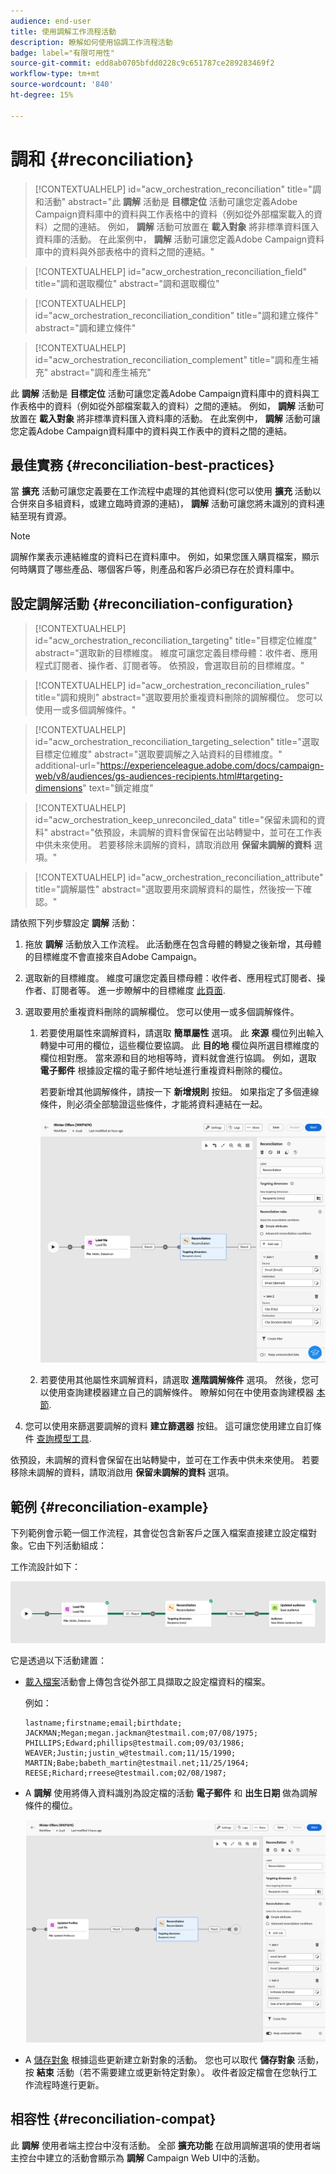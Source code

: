 ```yaml
---
audience: end-user
title: 使用調解工作流程活動
description: 瞭解如何使用協調工作流程活動
badge: label="有限可用性"
source-git-commit: edd8ab0705bfdd0228c9c651787ce289283469f2
workflow-type: tm+mt
source-wordcount: '840'
ht-degree: 15%

---
```


# 調和 {#reconciliation}

>[!CONTEXTUALHELP]
>id="acw_orchestration_reconciliation"
>title="調和活動"
>abstract="此 **調解** 活動是 **目標定位** 活動可讓您定義Adobe Campaign資料庫中的資料與工作表格中的資料（例如從外部檔案載入的資料）之間的連結。 例如， **調解** 活動可放置在 **載入對象** 將非標準資料匯入資料庫的活動。 在此案例中， **調解** 活動可讓您定義Adobe Campaign資料庫中的資料與外部表格中的資料之間的連結。"


>[!CONTEXTUALHELP]
>id="acw_orchestration_reconciliation_field"
>title="調和選取欄位"
>abstract="調和選取欄位"


>[!CONTEXTUALHELP]
>id="acw_orchestration_reconciliation_condition"
>title="調和建立條件"
>abstract="調和建立條件"

>[!CONTEXTUALHELP]
>id="acw_orchestration_reconciliation_complement"
>title="調和產生補充"
>abstract="調和產生補充"



此 **調解** 活動是 **目標定位** 活動可讓您定義Adobe Campaign資料庫中的資料與工作表格中的資料（例如從外部檔案載入的資料）之間的連結。 例如， **調解** 活動可放置在 **載入對象** 將非標準資料匯入資料庫的活動。 在此案例中， **調解** 活動可讓您定義Adobe Campaign資料庫中的資料與工作表中的資料之間的連結。


## 最佳實務 {#reconciliation-best-practices}

當 **擴充** 活動可讓您定義要在工作流程中處理的其他資料(您可以使用 **擴充** 活動以合併來自多組資料，或建立臨時資源的連結)， **調解** 活動可讓您將未識別的資料連結至現有資源。

>[!NOTE]
>調解作業表示連結維度的資料已在資料庫中。  例如，如果您匯入購買檔案，顯示何時購買了哪些產品、哪個客戶等，則產品和客戶必須已存在於資料庫中。
>

## 設定調解活動 {#reconciliation-configuration}


>[!CONTEXTUALHELP]
>id="acw_orchestration_reconciliation_targeting"
>title="目標定位維度"
>abstract="選取新的目標維度。 維度可讓您定義目標母體：收件者、應用程式訂閱者、操作者、訂閱者等。 依預設，會選取目前的目標維度。"

>[!CONTEXTUALHELP]
>id="acw_orchestration_reconciliation_rules"
>title="調和規則"
>abstract="選取要用於重複資料刪除的調解欄位。 您可以使用一或多個調解條件。"

>[!CONTEXTUALHELP]
>id="acw_orchestration_reconciliation_targeting_selection"
>title="選取目標定位維度"
>abstract="選取要調解之入站資料的目標維度。"
>additional-url="https://experienceleague.adobe.com/docs/campaign-web/v8/audiences/gs-audiences-recipients.html#targeting-dimensions" text="鎖定維度"

>[!CONTEXTUALHELP]
>id="acw_orchestration_keep_unreconciled_data"
>title="保留未調和的資料"
>abstract="依預設，未調解的資料會保留在出站轉變中，並可在工作表中供未來使用。 若要移除未調解的資料，請取消啟用 **保留未調解的資料** 選項。"


>[!CONTEXTUALHELP]
>id="acw_orchestration_reconciliation_attribute"
>title="調解屬性"
>abstract="選取要用來調解資料的屬性，然後按一下確認。"

請依照下列步驟設定 **調解** 活動：

1. 拖放 **調解** 活動放入工作流程。 此活動應在包含母體的轉變之後新增，其母體的目標維度不會直接來自Adobe Campaign。

1. 選取新的目標維度。 維度可讓您定義目標母體：收件者、應用程式訂閱者、操作者、訂閱者等。 進一步瞭解中的目標維度 [此頁面](../../audience/about-recipients.md#targeting-dimensions).

1. 選取要用於重複資料刪除的調解欄位。 您可以使用一或多個調解條件。

   1. 若要使用屬性來調解資料，請選取 **簡單屬性** 選項。 此 **來源** 欄位列出輸入轉變中可用的欄位，這些欄位要協調。 此 **目的地** 欄位與所選目標維度的欄位相對應。 當來源和目的地相等時，資料就會進行協調。 例如，選取 **電子郵件** 根據設定檔的電子郵件地址進行重複資料刪除的欄位。

      若要新增其他調解條件，請按一下 **新增規則** 按鈕。 如果指定了多個連線條件，則必須全部驗證這些條件，才能將資料連結在一起。

      ![](../assets/workflow-reconciliation-criteria.png)

   1. 若要使用其他屬性來調解資料，請選取 **進階調解條件** 選項。 然後，您可以使用查詢建模器建立自己的調解條件。 瞭解如何在中使用查詢建模器 [本節](../../query/query-modeler-overview.md).

1. 您可以使用來篩選要調解的資料 **建立篩選器** 按鈕。 這可讓您使用建立自訂條件 [查詢模型工具](../../query/query-modeler-overview.md).

依預設，未調解的資料會保留在出站轉變中，並可在工作表中供未來使用。 若要移除未調解的資料，請取消啟用 **保留未調解的資料** 選項。

## 範例 {#reconciliation-example}

下列範例會示範一個工作流程，其會從包含新客戶之匯入檔案直接建立設定檔對象。它由下列活動組成：

工作流設計如下：

![](../assets/workflow-reconciliation-sample-1.0.png)


它是透過以下活動建置：

* [載入檔案](load-file.md)活動會上傳包含從外部工具擷取之設定檔資料的檔案。

  例如：

  ```
  lastname;firstname;email;birthdate;
  JACKMAN;Megan;megan.jackman@testmail.com;07/08/1975;
  PHILLIPS;Edward;phillips@testmail.com;09/03/1986;
  WEAVER;Justin;justin_w@testmail.com;11/15/1990;
  MARTIN;Babe;babeth_martin@testmail.net;11/25/1964;
  REESE;Richard;rreese@testmail.com;02/08/1987;
  ```

* A **調解** 使用將傳入資料識別為設定檔的活動 **電子郵件** 和 **出生日期** 做為調解條件的欄位。

  ![](../assets/workflow-reconciliation-sample-1.1.png)

* A [儲存對象](save-audience.md) 根據這些更新建立新對象的活動。 您也可以取代 **儲存對象** 活動，按 **結束** 活動（若不需要建立或更新特定對象）。 收件者設定檔會在您執行工作流程時進行更新。


## 相容性 {#reconciliation-compat}

此 **調解** 使用者端主控台中沒有活動。 全部 **擴充功能** 在啟用調解選項的使用者端主控台中建立的活動會顯示為 **調解** Campaign Web UI中的活動。
